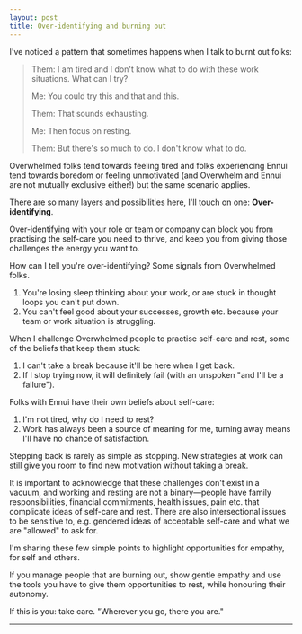 ```yaml
---
layout: post
title: Over-identifying and burning out
---
```

I've noticed a pattern that sometimes happens when I talk to burnt out folks:

<!--more-->

> Them: I am tired and I don't know what to do with these work situations. What can I try?
>
> Me: You could try this and that and this.
>
> Them: That sounds exhausting.
>
> Me: Then focus on resting.
>
> Them: But there's so much to do. I don't know what to do.

Overwhelmed folks tend towards feeling tired and folks experiencing Ennui tend towards boredom or feeling unmotivated (and Overwhelm and Ennui are not mutually exclusive either!) but the same scenario applies.

There are so many layers and possibilities here, I'll touch on one: **Over-identifying**.

Over-identifying with your role or team or company can block you from practising the self-care you need to thrive, and keep you from giving those challenges the energy you want to.

How can I tell you're over-identifying? Some signals from Overwhelmed folks.
1. You're losing sleep thinking about your work, or are stuck in thought loops you can't put down.
2. You can't feel good about your successes, growth etc. because your team or work situation is struggling.

When I challenge Overwhelmed people to practise self-care and rest, some of the beliefs that keep them stuck:
1. I can't take a break because it'll be here when I get back. 
2. If I stop trying now, it will definitely fail (with an unspoken "and I'll be a failure").

Folks with Ennui have their own beliefs about self-care:
1. I'm not tired, why do I need to rest?
2. Work has always been a source of meaning for me, turning away means I'll have no chance of satisfaction.

Stepping back is rarely as simple as stopping. New strategies at work can still give you room to find new motivation without taking a break. 

It is important to acknowledge that these challenges don't exist in a vacuum, and working and resting are not a binary—people have family responsibilities, financial commitments, health issues, pain etc. that complicate ideas of self-care and rest. There are also intersectional issues to be sensitive to, e.g. gendered ideas of acceptable self-care and what we are "allowed" to ask for. 

I'm sharing these few simple points to highlight opportunities for empathy, for self and others.

If you manage people that are burning out, show gentle empathy and use the tools you have to give them opportunities to rest, while honouring their autonomy.

If this is you: take care. "Wherever you go, there you are."

-----
